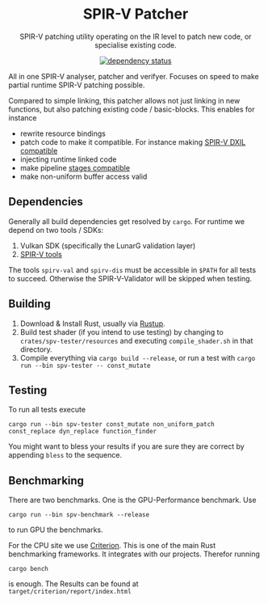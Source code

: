 <div align="center">

# SPIR-V Patcher

SPIR-V patching utility operating on the IR level to patch new code, or specialise existing code.

[![dependency status](https://deps.rs/repo/gitlab/tendsinmende/spv-patcher/status.svg)](https://deps.rs/repo/gitlab/tendsinmende/spv-patcher)

</div>



All in one SPIR-V analyser, patcher and verifyer. Focuses on speed to make partial runtime SPIR-V patching possible.

Compared to simple linking, this patcher allows not just linking in new functions, but also patching existing code / basic-blocks. This enables for instance

- rewrite resource bindings
- patch code to make it compatible. For instance making [SPIR-V DXIL compatible](https://godotengine.org/article/d3d12-adventures-in-shaderland/)
- injecting runtime linked code 
- make pipeline [stages compatible](https://github.com/expenses/spirv-location-injector)
- make non-uniform buffer access valid

## Dependencies

Generally all build dependencies get resolved by `cargo`. For runtime we depend on two tools / SDKs:
1. Vulkan SDK (specifically the LunarG validation layer)
2. [SPIR-V tools](https://github.com/KhronosGroup/SPIRV-Tools)

The tools `spirv-val` and `spirv-dis` must be accessible in `$PATH` for all tests to succeed. Otherwise the SPIR-V-Validator will be skipped when testing.

## Building

1. Download & Install Rust, usually via [Rustup](https://rustup.rs/).
2. Build test shader (if you intend to use testing) by changing to `crates/spv-tester/resources` and executing `compile_shader.sh` in that directory.
3. Compile everything via `cargo build --release`, or run a test with `cargo run --bin spv-tester -- const_mutate`


## Testing

To run all tests execute

``` shell
cargo run --bin spv-tester const_mutate non_uniform_patch const_replace dyn_replace function_finder
```

You might want to bless your results if you are sure they are correct by appending `bless` to the sequence.


## Benchmarking

There are two benchmarks. One is the GPU-Performance benchmark. Use 

``` shell
cargo run --bin spv-benchmark --release
```

to run GPU the benchmarks.

For the CPU site we use [Criterion](https://github.com/bheisler/criterion.rs). This is one of the main Rust benchmarking frameworks. It integrates with our projects. Therefor running 

``` shell
cargo bench
```

is enough. The Results can be found at `target/criterion/report/index.html`
